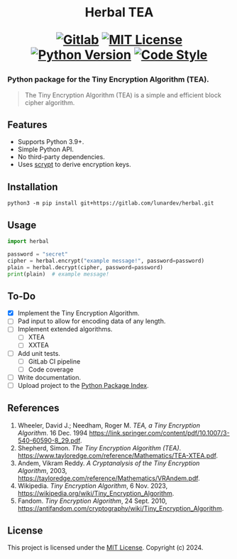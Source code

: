 <h1 align="center">
Herbal TEA

[![Gitlab](https://img.shields.io/badge/gitlab-%23181717.svg?logo=gitlab)](https://gitlab.com/lunardev/herbal)
[![MIT License](https://img.shields.io/badge/license-MIT-blue.svg)](./LICENSE)
[![Python Version](https://img.shields.io/badge/cpython-3.9%20|%203.10%20|%203.11%20|%203.12-blue.svg)](https://python.org)
[![Code Style](https://img.shields.io/badge/code%20style-black-000000.svg)](https://gothub.no-logs.com/psf/black)
</h1>

### Python package for the Tiny Encryption Algorithm (TEA).
> The Tiny Encryption Algorithm (TEA) is a simple and efficient block cipher algorithm.

## Features
- Supports Python 3.9+.
- Simple Python API.
- No third-party dependencies.
- Uses [scrypt](https://wikipedia.org/wiki/Scrypt) to derive encryption keys.

## Installation
```shell
python3 -m pip install git+https://gitlab.com/lunardev/herbal.git
```

## Usage
```python
import herbal

password = "secret"
cipher = herbal.encrypt("example message!", password=password)
plain = herbal.decrypt(cipher, password=password)
print(plain)  # example message!
```

## To-Do
- [x] Implement the Tiny Encryption Algorithm.
- [ ] Pad input to allow for encoding data of any length.
- [ ] Implement extended algorithms.
  - [ ] XTEA
  - [ ] XXTEA
- [ ] Add unit tests.
  - [ ] GitLab CI pipeline
  - [ ] Code coverage
- [ ] Write documentation.
- [ ] Upload project to the [Python Package Index](https://pypi.org).

## References

1. Wheeler, David J.; Needham, Roger M. *TEA, a Tiny Encryption Algorithm*. 16 Dec. 1994 https://link.springer.com/content/pdf/10.1007/3-540-60590-8_29.pdf.
2. Shepherd, Simon. *The Tiny Encryption Algorithm (TEA)*. https://www.tayloredge.com/reference/Mathematics/TEA-XTEA.pdf.
3. Andem, Vikram Reddy. *A Cryptanalysis of the Tiny Encryption Algorithm*, 2003, https://tayloredge.com/reference/Mathematics/VRAndem.pdf.
4. Wikipedia. *Tiny Encryption Algorithm*, 6 Nov. 2023, https://wikipedia.org/wiki/Tiny_Encryption_Algorithm.
5. Fandom. *Tiny Encryption Algorithm*, 24 Sept. 2010, https://antifandom.com/cryptography/wiki/Tiny_Encryption_Algorithm.

## License

This project is licensed under the [MIT License](./LICENSE). Copyright (c) 2024.

